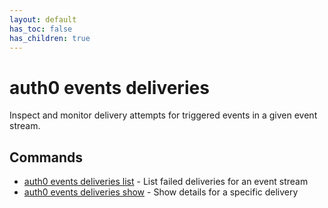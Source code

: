 ```yaml
---
layout: default
has_toc: false
has_children: true
---
```

# auth0 events deliveries

Inspect and monitor delivery attempts for triggered events in a given event stream.

## Commands

- [auth0 events deliveries list](auth0_events_deliveries_list.md) - List failed deliveries for an event stream
- [auth0 events deliveries show](auth0_events_deliveries_show.md) - Show details for a specific delivery

